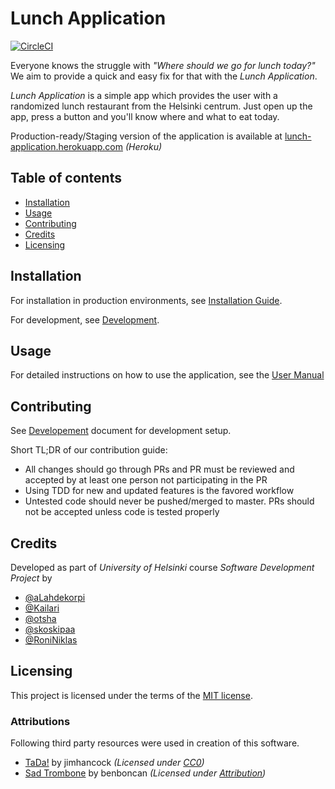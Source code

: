 Lunch Application
=================
[![CircleCI](https://circleci.com/gh/team-lunch-app/lunch-app.svg?style=svg)](https://circleci.com/gh/team-lunch-app/lunch-app)

Everyone knows the struggle with *"Where should we go for lunch today?"* We aim to provide a quick and easy fix for that with the *Lunch Application*.

*Lunch Application* is a simple app which provides the user with a randomized lunch restaurant from the Helsinki centrum. Just open up the app, press a button and you'll know where and what to eat today.

Production-ready/Staging version of the application is available at [lunch-application.herokuapp.com](https://lunch-application.herokuapp.com) *(Heroku)*


Table of contents
-----------------
- [Installation](#Installation)
- [Usage](#Usage)
- [Contributing](#Contributing)
- [Credits](#Credits)
- [Licensing](#Licensing)

Installation
------------
For installation in production environments, see [Installation Guide](./documentation/installation.md).

For development, see [Development](./documentation/installation.md).

Usage
-----
For detailed instructions on how to use the application, see the [User Manual](./documentation/usermanual.md)

Contributing
------------
See [Developement](./documentation/installation.md) document for development setup.

Short TL;DR of our contribution guide:
 - All changes should go through PRs and PR must be reviewed and accepted by at least one person not participating in the PR
 - Using TDD for new and updated features is the favored workflow
 - Untested code should never be pushed/merged to master. PRs should not be accepted unless code is tested properly

Credits
-------
Developed as part of *University of Helsinki* course *Software Development Project* by
 - [@aLahdekorpi](https://github.com/aLahdekorpi)
 - [@Kailari](https://github.com/Kailari)
 - [@otsha](https://github.com/otsha)
 - [@skoskipaa](https://github.com/skoskipaa)
 - [@RoniNiklas](https://github.com/RoniNiklas)

   
Licensing
---------
This project is licensed under the terms of the [MIT license](./LICENSE).

### Attributions
Following third party resources were used in creation of this software.
 - [TaDa!](https://freesound.org/people/jimhancock/sounds/376318/) by jimhancock  *(Licensed under [CC0](https://creativecommons.org/publicdomain/zero/1.0/))*
 - [Sad Trombone](https://freesound.org/people/Benboncan/sounds/73581/) by benboncan *(Licensed under [Attribution](https://creativecommons.org/licenses/by/3.0/))*

